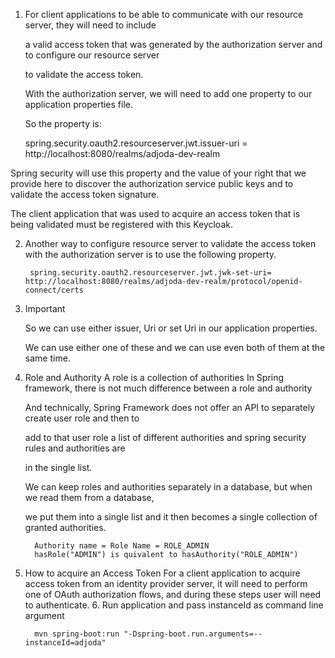 1. For client applications to be able to communicate with our resource server, they will need to include

    a valid access token that was generated by the authorization server and to configure our resource server
    
    to validate the access token.
    
    With the authorization server, we will need to add one property to our application properties file. 
    
    So the property is:
    
    
    spring.security.oauth2.resourceserver.jwt.issuer-uri = http://localhost:8080/realms/adjoda-dev-realm


Spring security will use this property and the value of your right that we provide here to discover
the authorization service public keys and to validate the access token signature.

The client application that was used to acquire an access token that is being validated must be registered
with this Keycloak.


2. Another way to configure resource server to validate the access token with the authorization server is to use the following property.

        spring.security.oauth2.resourceserver.jwt.jwk-set-uri= http://localhost:8080/realms/adjoda-dev-realm/protocol/openid-connect/certs

3. Important

   So we can use either issuer, Uri or set Uri in our application properties.

   We can use either one of these and we can use even both of them at the same time.
4. Role and Authority 
   A role is a collection of authorities
   In Spring framework, there is not much difference between a role and authority

   And technically, Spring Framework does not offer an API to separately create user role and then to

   add to that user role a list of different authorities and spring security rules and authorities are
   
   in the single list.
   
   We can keep roles and authorities separately in a database, but when we read them from a database,
   
   we put them into a single list and it then becomes a single collection of granted authorities.
   
         Authority name = Role Name = ROLE_ADMIN
         hasRole("ADMIN") is quivalent to hasAuthority("ROLE_ADMIN")
5. How to acquire an Access Token
   For a client application to acquire access token from an identity provider server, it will
   need to perform one of OAuth authorization flows, and during these steps user will need to authenticate.
   6. Run application and pass instanceId as command line argument


         mvn spring-boot:run "-Dspring-boot.run.arguments=--instanceId=adjoda"